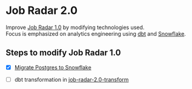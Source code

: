 # Job Radar 2.0

Improve [Job Radar 1.0](https://github.com/FelitaD/job-radar-1.0) by modifying technologies used.
<br>Focus is emphasized on analytics engineering using [dbt](https://www.getdbt.com/) and [Snowflake](https://www.snowflake.com/en/).

## Steps to modify Job Radar 1.0

- [x] [Migrate Postgres to Snowflake](https://github.com/FelitaD/Learning-in-Public/blob/main/Databases/Data%20Lakes%20%26%20Data%20Warehouses/Snowflake/Migrate%20Postgres%20to%20Snowflake.md)

- [ ] dbt transformation in [job-radar-2.0-transform](https://github.com/FelitaD/job-radar-2.0-transform)

